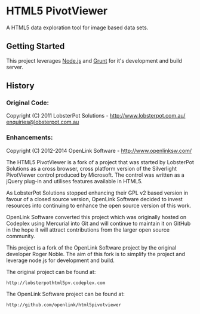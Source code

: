 # HTML5 PivotViewer
A HTML5 data exploration tool for image based data sets.

## Getting Started
This project leverages [Node.js](http://nodejs.org/) and [Grunt](http://gruntjs.com/) for it's development and build server.

## History
### Original Code:
  Copyright (C) 2011 LobsterPot Solutions - http://www.lobsterpot.com.au/
  enquiries@lobsterpot.com.au

### Enhancements:
  Copyright (C) 2012-2014 OpenLink Software - http://www.openlinksw.com/


The HTML5 PivotViewer is a fork of a project that was started
by LobsterPot Solutions as a cross browser, cross platform version
of the Silverlight PivotViewer control produced by Microsoft. The
control was written as a jQuery plug-in and utilises features
available in HTML5.

As LobsterPot Solutions stopped enhancing their GPL v2 based version
in favour of a closed source version, OpenLink Software decided to
invest resources into continuing to enhance the open source version
of this work.

OpenLink Software converted this project which was originally hosted
on Codeplex using Mercurial into Git and will continue to maintain
it on GitHub in the hope it will attract contributions from the
larger open source community.

This project is a fork of the OpenLink Software project by the original 
developer Roger Noble. The aim of this fork is to simplify the project 
and leverage node.js for development and build.

The original project can be found at:

	http://lobsterpothtml5pv.codeplex.com

The OpenLink Software project can be found at:

	http://github.com/openlink/html5pivotviewer